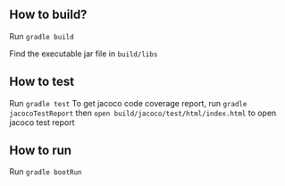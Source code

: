 How to build?
--------
Run `gradle build`

Find the executable jar file in `build/libs`

How to test
----
Run `gradle test`
To get jacoco code coverage report, 
run `gradle jacocoTestReport`
then `open build/jacoco/test/html/index.html` 
to open jacoco test report

How to run
------
Run `gradle bootRun`
